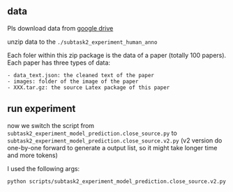 ## data

Pls download data from [google drive](https://drive.google.com/file/d/1yuYo8REqwnHuksqdfaoga8GTxlYcYXd6/view?usp=sharing)

unzip data to the `./subtask2_experiment_human_anno`

Each foler within this zip package is the data of a paper (totally 100 papers). Each paper has three types of data:
```
- data_text.json: the cleaned text of the paper
- images: folder of the image of the paper
- XXX.tar.gz: the source Latex package of this paper 
```

## run experiment
now we switch the script from `subtask2_experiment_model_prediction.close_source.py` to `subtask2_experiment_model_prediction.close_source.v2.py` (v2 version do one-by-one forward to generate a output list, so it might take longer time and more tokens)

I used the following args:

```bash
python scripts/subtask2_experiment_model_prediction.close_source.v2.py --api_name "gpt-4o" --root_dir "./subtask2_experiment_human_anno/final_data" --save_dir "./subtask2_experiment_human_anno/eval_results" --max_word_len 3000 --oracle
```


<!-- ## input for the model

Now we are only using the `data_text.json`, where there are two filed you will use:
```
# the input for the model
input:[
        "\\documentclass{article}\n",
        "\\usepackage{microtype}\n",
        "\\usepackage{graphicx}\n",
        "\\usepackage{subfigure}\n",
        ...
]

# the output for the model (two outputs, each is a list)
"output": {
        "What experiments do you suggest doing?": [
            "1. xxx",
            "2. xxx",
            ...
        ],
        "Why do you suggest these experiments?": [
            "1. xxx",
            "2. xxx",
            ...
        ]
    },
```
Pls use the above `input` in each `data_text.json` as the input for the model.

## Two list generation

Pls help me prompt the model for genrating two types of output:

### 1.Experiment generation

the prompt is stored at `./subtask2_experiment_human_anno/prompt_experiment.txt`


Fill in the `input` into this prompt, feed it to the model to generate a list of experiments.

Note that the `input` might be really long, so pls first convert the `input` from a python list to a string, then use the following code to cut the max length of the input:

```python
import nltk
from nltk import sent_tokenize, word_tokenize
from nltk.tokenize.treebank import TreebankWordDetokenizer
nltk.download('punkt')

def cut_word(input_context:str, max_word_len:int):
    words = word_tokenize(input_context)
    # import pdb; pdb.set_trace()
    words = words[:max_word_len]
    cutted_text = TreebankWordDetokenizer().detokenize(words)
    return cutted_text

# read the input from the above data_text.json
input = data["input"]
# first convert the list to the string
input_text = "".join(input)
# then cut the input, in our experiment, we set the max length to 3000
input_text_cut = cut_word(input_text, 3000)
```

Then, since the model's response is a string, pls use the following code to convert the string to a python list:

```python
import re
response = response.strip()
response = re.findall(r"\d+\..*", response)
return response
```

### 2. Explanation generation

the prompt is stored at `./subtask2_experiment_human_anno/prompt_explanation.txt`

here, the explanation list will be generated based on the oracle `output["What experiments do you suggest doing?"]`

Fill in the `input` and `output["What experiments do you suggest doing?"]` into this prompt

similarly, pls use the aforementioned code to cut the `input` (max 3000 words) and convert the response to a python list.


## save all the prediction list from the models

pls save the above two list of **each paper** as a json file, in the following structure:

```json
{
"output": {
        "What experiments do you suggest doing?": [
            "1. xxx",
            "2. xxx",
            ...
        ],
        "Why do you suggest these experiments?": [
            "1. xxx",
            "2. xxx",
            ...
        ]
    },
"predicton": {
        "What experiments do you suggest doing?": [
            "1. xxx",
            "2. xxx",
            ...
        ],
        "Why do you suggest these experiments?": [
            "1. xxx",
            "2. xxx",
            ...
        ]
    }
}
```

I.e., pls keep the `output` in your final prediction json file, and add the `prediction` to the json file, so that I can use them to calculate the metrics.

Then, save the each paper's prediction json file to the path as following

For example, here is your final saving structure:
```
- eval_results 
    - gemini-pro                 # use model name as the subfolder
        - 1902.00751             # paper id
            - eval_results.json  # your prediction json file
        - 1906.01502
            - eval_results.json
        - ...
    - calude-3.5
        - 1902.00751
            - eval_results.json
        - 1906.01502
            - eval_results.json
        - ...
```

namely, each paper's prediction json file are saved under the subfolder named by the paper id. -->
